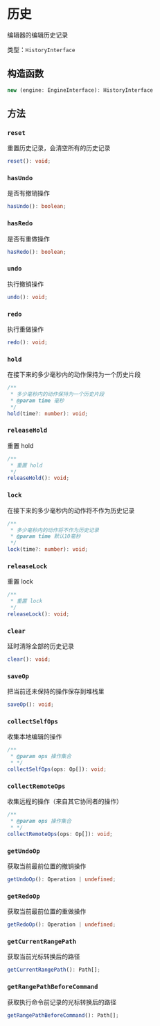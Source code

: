 # 历史

编辑器的编辑历史记录

类型：`HistoryInterface`

## 构造函数

```ts
new (engine: EngineInterface): HistoryInterface
```

## 方法

### `reset`

重置历史记录，会清空所有的历史记录

```ts
reset(): void;
```

### `hasUndo`

是否有撤销操作

```ts
hasUndo(): boolean;
```

### `hasRedo`

是否有重做操作

```ts
hasRedo(): boolean;
```

### `undo`

执行撤销操作

```ts
undo(): void;
```

### `redo`

执行重做操作

```ts
redo(): void;
```

### `hold`

在接下来的多少毫秒内的动作保持为一个历史片段

```ts
/**
 * 多少毫秒内的动作保持为一个历史片段
 * @param time 毫秒
 */
hold(time?: number): void;
```

### `releaseHold`

重置 hold

```ts
/**
 * 重置 hold
 */
releaseHold(): void;
```

### `lock`

在接下来的多少毫秒内的动作将不作为历史记录

```ts
/**
 * 多少毫秒内的动作将不作为历史记录
 * @param time 默认10毫秒
 */
lock(time?: number): void;
```

### `releaseLock`

重置 lock

```ts
/**
 * 重置 lock
 */
releaseLock(): void;
```

### `clear`

延时清除全部的历史记录

```ts
clear(): void;
```

### `saveOp`

把当前还未保持的操作保存到堆栈里

```ts
saveOp(): void;
```

### `collectSelfOps`

收集本地编辑的操作

```ts
/**
 * @param ops 操作集合
 * */
collectSelfOps(ops: Op[]): void;
```

### `collectRemoteOps`

收集远程的操作（来自其它协同者的操作）

```ts
/**
 * @param ops 操作集合
 * */
collectRemoteOps(ops: Op[]): void;
```

### `getUndoOp`

获取当前最前位置的撤销操作

```ts
getUndoOp(): Operation | undefined;
```

### `getRedoOp`

获取当前最前位置的重做操作

```ts
getRedoOp(): Operation | undefined;
```

### `getCurrentRangePath`

获取当前光标转换后的路径

```ts
getCurrentRangePath(): Path[];
```

### `getRangePathBeforeCommand`

获取执行命令前记录的光标转换后的路径

```ts
getRangePathBeforeCommand(): Path[];
```
